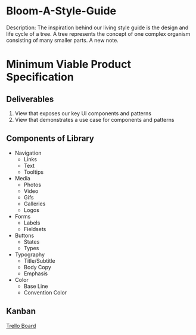Bloom-A-Style-Guide
===================

Description: The inspiration behind our living style guide is the design and life cycle of a tree. A tree represents the concept of one complex organism consisting of many smaller parts. A new note.

Minimum Viable Product Specification
====================================

Deliverables
------------
1. View that exposes our key UI components and patterns
2. View that demonstrates a use case for components and patterns

Components of Library
---------------------
* Navigation
  * Links
  * Text
  * Tooltips
* Media
  * Photos
  * Video
  * Gifs
  * Galleries
  * Logos
* Forms
  * Labels
  * Fieldsets
* Buttons
  * States
  * Types
* Typography
  * Title/Subtitle
  * Body Copy
  * Emphasis
* Color
  * Base Line
  * Convention Color

Kanban
------
[Trello Board](https://trello.com/b/nU9AZMy9/bloom-a-style-guide)

